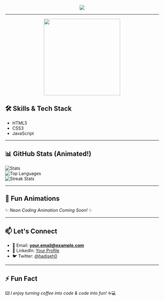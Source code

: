 <div align="center">  
  <img src="https://readme-typing-svg.herokuapp.com?font=Fira+Code&pause=1000&color=FF6B6B&center=true&vCenter=true&width=600&lines=Hey+there%2C+I'm+Hadiseh!+%F0%9F%91%8B;Frontend+Developer;Creating+Responsive+%26+Beautiful+Websites;Turning+Ideas+Into+Interactive+Experiences+💻✨"/>  
</div>

---

<div align="center">  
  <img src="https://media.giphy.com/media/v1.Y2lkPTc5MGI3NjExeGViNmU5OHUyaGp2aDdvbjFuc2ltdmtubDJtNjd1ZW1wYndkbW82cSZlcD12MV9naWZzX3NlYXJjaCZjdD1n/xT0Gqz5m3rJrsfZ6g8/giphy.gif" width="250"/>  
</div>

## 🛠️ Skills & Tech Stack

- HTML5  
- CSS3  
- JavaScript  

---

## 📊 GitHub Stats (Animated!)

![Stats](https://github-readme-stats.vercel.app/api?username=hadiseh0&show_icons=true&theme=radical)  
![Top Languages](https://github-readme-stats.vercel.app/api/top-langs/?username=hadiseh0&layout=compact&theme=radical)  
![Streak Stats](https://github-readme-streak-stats.herokuapp.com/?user=hadiseh0&theme=radical)  

---

## 🎨 Fun Animations
✨ *Neon Coding Animation Coming Soon!* ✨  

---

## 📫 Let's Connect

- 📧 Email: **your.email@example.com**  
- 💼 LinkedIn: [Your Profile](https://linkedin.com/in/hadiseh0)  
- 🐦 Twitter: [@hadiseh0](https://x.com/hadiseh0)  

---

## ⚡ Fun Fact
⌨️ *I enjoy turning coffee into code & code into fun!* ☕💻
